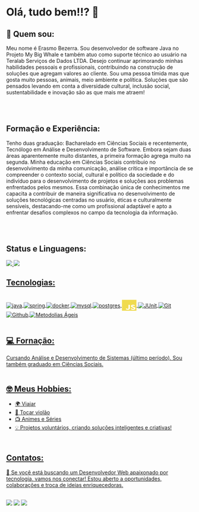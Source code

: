 

# Olá, tudo bem!!? 👋

## 🚀 Quem sou:
Meu nome é Erasmo Bezerra. Sou desenvolvedor de software Java no Projeto My Big Whale e também atuo como suporte técnico ao usuário na Teralab Serviços de Dados LTDA. Desejo continuar aprimorando minhas habilidades pessoais e profissionais, contribuindo na construção de soluções que agregam valores ao cliente.  Sou uma pessoa tímida mas que gosta muito pessoas, animais, meio ambiente e política. Soluções que são pensados levando em conta a diversidade cultural, inclusão social, sustentabilidade e inovação são as que mais me atraem! 

<br><br>

## Formação e Experiência:  
Tenho duas graduação: Bacharelado em Ciências Sociais e recentemente, Tecnólogo em Análise e Desenvolvimento de Software. Embora sejam duas áreas aparentemente muito distantes, a primeira formação agrega muito na segunda. Minha educação em Ciências Sociais contribuio no desenvolvimento da minha comunicação, análise crítica e importãncia de se compreender o contexto social, cultural e político da sociedade e do indivíduo para o desenvolvimento de projetos e soluções aos problemas enfrentados pelos mesmos. Essa combinação única de conhecimentos me capacita a contribuir de maneira significativa no desenvolvimento de soluções tecnológicas centradas no usuário, éticas e culturalmente sensíveis, destacando-me como um profissional adaptável e apto a enfrentar desafios complexos no campo da tecnologia da informação.

<br><br>

## Status e Linguagens:  

<div>
  <a href="https://github.com/erasmobezerra">
  <img height="180em" src="https://github-readme-stats.vercel.app/api?username=erasmobezerra&show_icons=true&theme=radical&include_all_commits=true&count_private=true"/>
  <img height="180em" src="https://github-readme-stats.vercel.app/api/top-langs/?username=erasmobezerra&layout=compact&langs_count=7&theme=radical"/>
</div>

## Tecnologias:
  
<div style="display: inline_block"><br>
  <img align="center" alt="java" height="30" width="30" src="https://cdn-icons-png.flaticon.com/512/226/226777.png">
  <img align="center" alt="spring" height="30" width="30" src="https://devkico.itexto.com.br/wp-content/uploads/2014/08/spring-boot-project-logo.png">
  <img align="center" alt="docker" height="30" width="30" src="https://cdn-icons-png.flaticon.com/512/919/919853.png"> 
  <img align="center" alt="mysql" height="30" width="30" src="https://cdn-icons-png.flaticon.com/512/919/919836.png">
  <img align="center" alt="postgres" height="30" width="30" src="https://cdn-icons-png.flaticon.com/512/5968/5968342.png">
  <img align="center" alt="javascript" height="30" width="40" src="https://raw.githubusercontent.com/devicons/devicon/master/icons/javascript/javascript-plain.svg">  
  <img align="center" alt="JUnit" height="30" width="30" src="https://w7.pngwing.com/pngs/928/911/png-transparent-junit-software-testing-spring-framework-unit-testing-java-others-miscellaneous-text-trademark-thumbnail.png">  
  <img align="center" alt="Git" height="30" width="30" src="https://cdn-icons-png.flaticon.com/128/11518/11518876.png">  
  <img align="center" alt="Github" height="30" width="30" src="https://cdn-icons-png.flaticon.com/128/733/733553.png">  
  <img align="center" alt="Metodolias Ágeis" height="30" width="30" src="https://cdn-icons-png.flaticon.com/128/5792/5792530.png">   
</div>
<br>


## 💻  Fornação: 
Cursando Análise e Desenvolvimento de Sistemas (último período). Sou também graduado em Ciências Sociais. 
<br><br>

## 🤓 Meus Hobbies: 
  - 🌍 Viajar
  - 🎸 Tocar violão
  - 📺 Animes e Séries
  - 💡 Projetos voluntários, criando soluções inteligentes e criativas!
<br>
  


## Contatos: 
  📨 Se você está buscando um Desenvolvedor Web apaixonado por tecnologia, vamos nos conectar! Estou aberto a oportunidades, colaborações e troca de ideias enriquecedoras.
<br><br>

<div> 
<a href = "mailto:hyerasmo.ads.tech@gmail.com"><img src="https://img.shields.io/badge/Gmail-D14836?style=for-the-badge&logo=gmail&logoColor=white" target="_blank"></a>
<a href="https://www.linkedin.com/in/erasmo-bezerra-6751121b1" target="_blank"><img src="https://img.shields.io/badge/-LinkedIn-%230077B5?style=for-the-badge&logo=linkedin&logoColor=white" target="_blank"></a>
<a href="https://discord.gg/8vJgvx3A" target="83Rfl#3843"><img src="https://img.shields.io/badge/Discord-7289DA?style=for-the-badge&logo=discord&logoColor=white" target="_blank"></a> 
</div>

